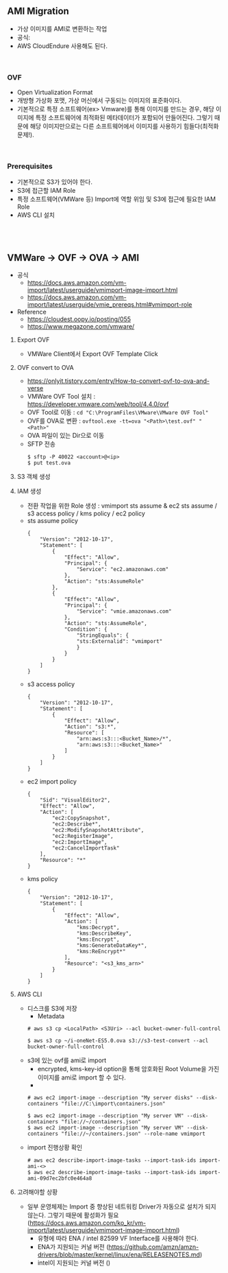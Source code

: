 ## AMI Migration
* 가상 이미지를 AMI로 변환하는 작업
* 공식: 
* AWS CloudEndure 사용해도 된다.
</br>

### OVF
* Open Virtualization Format
* 개방형 가상화 포맷, 가상 머신에서 구동되는 이미지의 표준화이다.
* 기본적으로 특정 소프트웨어(ex> Vmware)를 통해 이미지를 만드는 경우, 해당 이미지에 특정 소프트웨어에 최적화된 메타데이터가 포함되어 만들어진다. 그렇기 때문에 해당 이미지만으로는 다른 소프트웨어에서 이미지를 사용하기 힘들다(최적화 문제!).
</br>


### Prerequisites
* 기본적으로 S3가 있어야 한다.
* S3에 접근할 IAM Role
* 특정 소프트웨어(VMWare 등) Import에 역할 위임 및 S3에 접근에 필요한 IAM Role
* AWS CLI 설치
</br>
</br>


## VMWare -> OVF -> OVA -> AMI
* 공식
    * https://docs.aws.amazon.com/vm-import/latest/userguide/vmimport-image-import.html
    * https://docs.aws.amazon.com/vm-import/latest/userguide/vmie_prereqs.html#vmimport-role
* Reference
    * https://cloudest.oopy.io/posting/055
    * https://www.megazone.com/vmware/
1. Export OVF
    * VMWare Client에서 Export OVF Template Click
2. OVF convert to OVA
    * https://onlyit.tistory.com/entry/How-to-convert-ovf-to-ova-and-verse
    * VMWare OVF Tool 설치 : https://developer.vmware.com/web/tool/4.4.0/ovf
    * OVF Tool로 이동 : ```cd "C:\ProgramFiles\VMware\VMware OVF Tool"```
    * OVF를 OVA로 변환 : ```ovftool.exe -tt=ova "<Path>\test.ovf" "<Path>"```
    * OVA 파일이 있는 Dir으로 이동
    * SFTP 전송
        ```
        $ sftp -P 40022 <account>@<ip>
        $ put test.ova
        ```
3. S3 객체 생성
4. IAM 생성
    * 전환 작업을 위한 Role 생성 : vmimport sts assume & ec2 sts assume / s3 access policy / kms policy / ec2 policy
    * sts assume policy
        ```
        {
            "Version": "2012-10-17",
            "Statement": [
                {
                    "Effect": "Allow",
                    "Principal": {
                        "Service": "ec2.amazonaws.com"
                    },
                    "Action": "sts:AssumeRole"
                },
                {
                    "Effect": "Allow",
                    "Principal": {
                        "Service": "vmie.amazonaws.com"
                    },
                    "Action": "sts:AssumeRole",
                    "Condition": {
                        "StringEquals": {
                        "sts:Externalid": "vmimport"
                        }
                    }
                }
            ]
        }
        ```
    * s3 access policy
        ```
        {
            "Version": "2012-10-17",
            "Statement": [
                {
                    "Effect": "Allow",
                    "Action": "s3:*",
                    "Resource": [
                        "arn:aws:s3:::<Bucket_Name>/*",
                        "arn:aws:s3:::<Bucket_Name>"
                    ]
                }
            ]
        }
        ```
    * ec2 import policy
        ```
        {
            "Sid": "VisualEditor2",
            "Effect": "Allow",
            "Action": [
                "ec2:CopySnapshot",
                "ec2:Describe*",
                "ec2:ModifySnapshotAttribute",
                "ec2:RegisterImage",
                "ec2:ImportImage",
                "ec2:CancelImportTask"
            ],
            "Resource": "*"
        }
        ```
    * kms policy
        ```
        {
            "Version": "2012-10-17",
            "Statement": [
                {
                    "Effect": "Allow",
                    "Action": [
                        "kms:Decrypt",
                        "kms:DescribeKey",
                        "kms:Encrypt",
                        "kms:GenerateDataKey*",
                        "kms:ReEncrypt*"
                    ],
                    "Resource": "<s3_kms_arn>"
                }
            ]
        }
        ```
5. AWS CLI
    * 디스크를 S3에 저장
        * Metadata 
        ```
        # aws s3 cp <LocalPath> <S3Uri> --acl bucket-owner-full-control

        $ aws s3 cp ~/i-oneNet-ES5.0.ova s3://s3-test-convert --acl bucket-owner-full-control
        ```
    * s3에 있는 ovf를 ami로 import
        * encrypted, kms-key-id option을 통해 암호화된 Root Volume을 가진 이미지를 ami로 import 할 수 있다.
        * 
        ```
        # aws ec2 import-image --description "My server disks" --disk-containers "file://C:\import\containers.json"

        $ aws ec2 import-image --description "My server VM" --disk-containers "file://~/containers.json"
        $ aws ec2 import-image --description "My server VM" --disk-containers "file://~/containers.json" --role-name vmimport
        ```
    * import 진행상황 확인
        ```
        # aws ec2 describe-import-image-tasks --import-task-ids import-ami-<>
        $ aws ec2 describe-import-image-tasks --import-task-ids import-ami-09d7ec2bfc0e464a8
        ```

6. 고려해야할 상황
    * 일부 운영체제는 Import 중 향상된 네트워킹 Driver가 자동으로 설치가 되지 않는다. 그렇기 때문에 활성화가 필요 (https://docs.aws.amazon.com/ko_kr/vm-import/latest/userguide/vmimport-image-import.html)
        * 유형에 따라 ENA / intel 82599 VF Interface를 사용해야 한다.
        * ENA가 지원되는 커널 버전 (https://github.com/amzn/amzn-drivers/blob/master/kernel/linux/ena/RELEASENOTES.md)
        * intel이 지원되는 커널 버전 ()
</br>